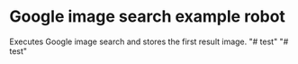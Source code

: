 # Google image search example robot

Executes Google image search and stores the first result image.
"# test" 
"# test" 
